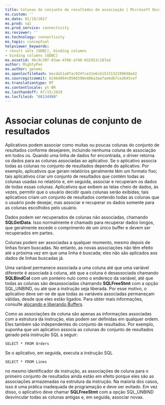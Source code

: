 ```yaml
---
title: Colunas do conjunto de resultados de associação | Microsoft Docs
ms.custom: ''
ms.date: 01/19/2017
ms.prod: sql
ms.prod_service: connectivity
ms.reviewer: ''
ms.technology: connectivity
ms.topic: conceptual
helpviewer_keywords:
- result sets [ODBC], binding columns
- binding columns [ODBC]
ms.assetid: 4bc9c30f-83ae-4766-a746-032953c187ad
author: MightyPen
ms.author: genemi
ms.openlocfilehash: becda51a0fac924fce31e6cb15331321990d8a42
ms.sourcegitcommit: b2464064c0566590e486a3aafae6d67ce2645cef
ms.translationtype: MT
ms.contentlocale: pt-BR
ms.lasthandoff: 07/15/2019
ms.locfileid: "68134998"
---
```

# <a name="binding-result-set-columns"></a>Associar colunas de conjunto de resultados
Aplicativos podem associar como muitas ou poucas colunas do conjunto de resultados conforme desejarem, incluindo nenhuma coluna de associação em todos os. Quando uma linha de dados for encontrada, o driver retorna os dados para as colunas associadas ao aplicativo. Se o aplicativo associa todas as colunas no conjunto de resultados depende do aplicativo. Por exemplo, aplicativos que geram relatórios geralmente têm um formato fixo; tais aplicativos criar um conjunto de resultados que contém todas as colunas usadas no relatório e, em seguida, associar e recuperam os dados de todas essas colunas. Aplicativos que exibem as telas cheio de dados, às vezes, permitir que o usuário decidir quais colunas serão exibidas; tais aplicativos criam um conjunto de resultados contendo todas as colunas que o usuário pode desejar, mas associar e recuperar os dados somente para as colunas escolhidos pelo usuário.  
  
 Dados podem ser recuperados de colunas não associadas, chamando **SQLGetData**. Isso normalmente é chamado para recuperar dados longos, que geralmente excede o comprimento de um único buffer e devem ser recuperados em partes.  
  
 Colunas podem ser associadas a qualquer momento, mesmo depois de linhas foram buscadas. No entanto, as novas associações não têm efeito até a próxima vez em que uma linha é buscada; eles não são aplicados aos dados de linhas buscadas já.  
  
 Uma variável permanece associada a uma coluna até que uma variável diferente é associada à coluna, até que a coluna é desassociada chamando **SQLBindCol** com um ponteiro nulo como o endereço da variável, até que todas as colunas são desassociadas chamando **SQLFreeStmt** com a opção SQL_UNBIND, ou até que a instrução seja liberada. Por esse motivo, o aplicativo deve ser-se de que todas as variáveis associadas permaneçam válidas, desde que eles estão ligados. Para obter mais informações, consulte [alocando e liberando Buffers](../../../odbc/reference/develop-app/allocating-and-freeing-buffers.md).  
  
 Como as associações de coluna são apenas as informações associadas com a estrutura da instrução, elas podem ser definidas em qualquer ordem. Eles também são independentes do conjunto de resultados. Por exemplo, suponha que um aplicativo associa as colunas do conjunto de resultados gerado pela instrução SQL a seguir:  
  
```  
SELECT * FROM Orders  
```  
  
 Se o aplicativo, em seguida, executa a instrução SQL  
  
```  
SELECT * FROM Lines  
```  
  
 no mesmo identificador de instrução, as associações de coluna para o primeiro conjunto de resultados ainda estão em efeito porque eles são as associações armazenadas na estrutura da instrução. Na maioria dos casos, isso é uma prática inadequada de programação e deve ser evitado. Em vez disso, o aplicativo deve chamar **SQLFreeStmt** com a opção SQL_UNBIND desvincular todas as colunas antigas e, em seguida, associar novas.
